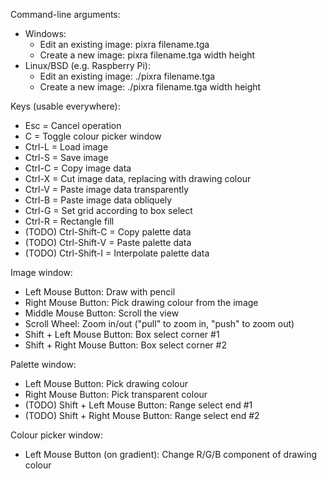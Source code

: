 Command-line arguments:
* Windows:
  * Edit an existing image: pixra filename.tga
  * Create a new image: pixra filename.tga width height
* Linux/BSD (e.g. Raspberry Pi):
  * Edit an existing image: ./pixra filename.tga
  * Create a new image: ./pixra filename.tga width height

Keys (usable everywhere):
* Esc = Cancel operation
* C = Toggle colour picker window
* Ctrl-L = Load image
* Ctrl-S = Save image
* Ctrl-C = Copy image data
* Ctrl-X = Cut image data, replacing with drawing colour
* Ctrl-V = Paste image data transparently
* Ctrl-B = Paste image data obliquely
* Ctrl-G = Set grid according to box select
* Ctrl-R = Rectangle fill
* (TODO) Ctrl-Shift-C = Copy palette data
* (TODO) Ctrl-Shift-V = Paste palette data
* (TODO) Ctrl-Shift-I = Interpolate palette data

Image window:
* Left Mouse Button: Draw with pencil
* Right Mouse Button: Pick drawing colour from the image
* Middle Mouse Button: Scroll the view
* Scroll Wheel: Zoom in/out ("pull" to zoom in, "push" to zoom out)
* Shift + Left Mouse Button: Box select corner #1
* Shift + Right Mouse Button: Box select corner #2

Palette window:
* Left Mouse Button: Pick drawing colour
* Right Mouse Button: Pick transparent colour
* (TODO) Shift + Left Mouse Button: Range select end #1
* (TODO) Shift + Right Mouse Button: Range select end #2

Colour picker window:
* Left Mouse Button (on gradient): Change R/G/B component of drawing colour

